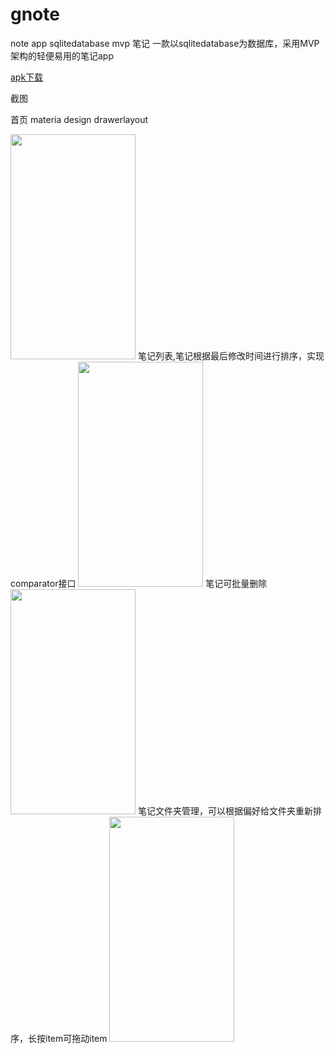 # gnote
note app sqlitedatabase mvp 笔记 一款以sqlitedatabase为数据库，采用MVP架构的轻便易用的笔记app  
  
<a  href ="https://github.com/sanlisanlisanli/gnote/tree/master/apk">apk下载</a>
  
截图  
  
首页 materia design drawerlayout  
  
<img src="https://github.com/sanlisanlisanli/gnote/blob/master/screenshots/Screenshot_20180928-033003.jpg" width="200" height="360">  
笔记列表,笔记根据最后修改时间进行排序，实现comparator接口  
  
<img src="https://github.com/sanlisanlisanli/gnote/blob/master/screenshots/Screenshot_20180928-032830.jpg" width="200" height="360">  
笔记可批量删除  
  
<img src="https://github.com/sanlisanlisanli/gnote/blob/master/screenshots/Screenshot_20180928-033017.jpg" width="200" height="360">  
笔记文件夹管理，可以根据偏好给文件夹重新排序，长按item可拖动item  
  
<img src="https://github.com/sanlisanlisanli/gnote/blob/master/screenshots/Screenshot_20180928-033059.jpg" width="200" height="360">  

